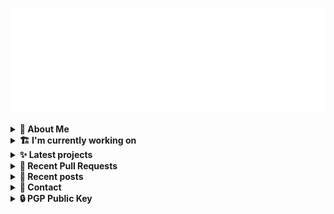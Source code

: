 ![藍](ai.svg)

<details>
  <summary><b>🌠 About Me</b></summary>
  <br/>

- 藍
- Earthling, Front-end Developer.
- Owner of [!mportantImport](https://github.com/importantimport)
- Member of [Lume](https://github.com/lumeland)
- Contributor of [TailwindCSS](https://github.com/tailwindlabs/tailwindcss), [ComfyUI](https://github.com/comfyanonymous/ComfyUI), [MDUI](https://github.com/zdhxiong/mdui) and more

</details>
<details>
  <summary><b>🏗️ I'm currently working on</b></summary>
  <br/>


- [importantimport/hatsu](https://github.com/importantimport/hatsu) - 🩵 Self-hosted &amp; Fully-automated ActivityPub Bridge for Static Sites. [WIP] (1 day ago)
- [kwaa/nixos](https://github.com/kwaa/nixos) - 🌨 藍&#39;s NixOS Config (1 day ago)
- [kwaa/comet](https://github.com/kwaa/comet) - 🌠 Comet Gateway - 实验性 Naiveproxy 透明网关. [WIP] (4 days ago)
- [importantimport/fff](https://github.com/importantimport/fff) - 🌟 The Flexible &amp; Functional Frontmatter Solution. (1 week ago)
- [kwaa/blog_next](https://github.com/kwaa/blog_next) - Trying to Migrate Blog (2 weeks ago)
- [lumeland/lume](https://github.com/lumeland/lume) - 🔥 Static site generator for Deno 🦕 (3 weeks ago)
- [importantimport/urara](https://github.com/importantimport/urara) - 🌸 Sweet, Powerful, IndieWeb-Compatible SvelteKit Blog Starter. [δ](Delta) (3 weeks ago)
- [fedikit/fedikit](https://github.com/fedikit/fedikit) - 🧱 Building Blocks for Fediverse. (1 month ago)
- [fedikit/aoba](https://github.com/fedikit/aoba) - 🍃 Fediverse Integration for Lume &amp; Hono. (1 month ago)
- [lumeland/experimental-plugins](https://github.com/lumeland/experimental-plugins) - A repo to test and experiment with plugins for Lume (1 month ago)

</details>
<details>
  <summary><b>✨ Latest projects</b></summary>
  <br/>


- [kwaa/nixos](https://github.com/kwaa/nixos) - 🌨 藍&#39;s NixOS Config
- [kwaa/blog_next](https://github.com/kwaa/blog_next) - Trying to Migrate Blog
- [kwaa/sonik-qwik](https://github.com/kwaa/sonik-qwik) - [Alpha] Qwik preset for the Sonik
- [kwaa/comet](https://github.com/kwaa/comet) - 🌠 Comet Gateway - 实验性 Naiveproxy 透明网关. [WIP]
- [kwaa/csgo](https://github.com/kwaa/csgo) - My CS:GO crosshair &amp; scripts.
- [kwaa/flytosocial](https://github.com/kwaa/flytosocial) - 🪽 An attempt to run a GoToSocial instance at fly.io.
- [kwaa/ech-playground](https://github.com/kwaa/ech-playground) - 🔒 Play with TLS Encrypted Client Hello
- [kwaa/hexo-lightningcss](https://github.com/kwaa/hexo-lightningcss) - ⚡️ LightningCSS Plugin for Hexo
- [kwaa/naive](https://github.com/kwaa/naive) - 🐸 Dockerized NaiveProxy (Monthly Update)
- [kwaa/hexo-partytown](https://github.com/kwaa/hexo-partytown) - 🎉 Partytown Integration for Hexo

</details>
<details>
  <summary><b>🎨 Recent Pull Requests</b></summary>
  <br/>


- [feat: docker compose](https://github.com/lumeland/cms-deploy/pull/1) on [lumeland/cms-deploy](https://github.com/lumeland/cms-deploy) (1 week ago)
- [robots.txt Plugin](https://github.com/lumeland/lume/pull/570) on [lumeland/lume](https://github.com/lumeland/lume) (3 weeks ago)
- [docs(readme): remove blockquote](https://github.com/lumeland/lume/pull/564) on [lumeland/lume](https://github.com/lumeland/lume) (1 month ago)
- [refactor(hono-jsx): import from `deno.land/x`](https://github.com/lumeland/experimental-plugins/pull/34) on [lumeland/experimental-plugins](https://github.com/lumeland/experimental-plugins) (1 month ago)
- [refactor(plugin/favicon): preferred svg icon](https://github.com/lumeland/lume/pull/562) on [lumeland/lume](https://github.com/lumeland/lume) (1 month ago)
- [Adaptive favicon](https://github.com/lumeland/lume.land/pull/99) on [lumeland/lume.land](https://github.com/lumeland/lume.land) (1 month ago)
- [Add `mdx` filter](https://github.com/lumeland/lume/pull/550) on [lumeland/lume](https://github.com/lumeland/lume) (1 month ago)
- [Add hatsu to COMMUNITY.md](https://github.com/SeaQL/sea-orm/pull/2036) on [SeaQL/sea-orm](https://github.com/SeaQL/sea-orm) (2 months ago)
- [Add hatsu to ECOSYSTEM.md](https://github.com/tokio-rs/axum/pull/2462) on [tokio-rs/axum](https://github.com/tokio-rs/axum) (2 months ago)
- [refactor(services/webdav): Add WebdavConfig to implement ConfigDeserializer](https://github.com/apache/opendal/pull/3846) on [apache/opendal](https://github.com/apache/opendal) (2 months ago)

</details>
<details>
  <summary><b>📜 Recent posts</b></summary>
  <br/>


- [2023 年 7 月：我最近在写什么](https://kwaa.dev/2023/07) (7 months ago)
- [I 卡也要炼！本地运行 Stable Diffusion &amp; ComfyUI](https://kwaa.dev/stable-diffusion) (11 months ago)
- [为红米 2 刷入 postmarketOS Edge &#43; GNOME Mobile](https://kwaa.dev/redmi2-pmos) (1 year ago)
- [为 nRF52840 Dongle 刷入 CanoKey 固件](https://kwaa.dev/canokey-nrf52) (1 year ago)
- [2022 总结](https://kwaa.dev/2023) (1 year ago)

👉 read more at [./kwaa.dev](https://kwaa.dev)

</details>
<details>
  <summary><b>📧 Contact</b></summary>
  <br/>

- Blog: https://kwaa.dev
- Matrix: [@kwaa:matrix.org](https://matrix.to/#/@kwaa:matrix.org)

👋 If u want to say hello, I'll be happy to meet u.

</details>
<details>
  <summary><b>🔒 PGP Public Key</b></summary>
  <br/>
  
```
pub   ed25519/0x4444777733334444 2022-05-16 [C] [expires: 2025-01-07]
      Key fingerprint = ABCB A12F 1A8E 3CCC F10B  5109 4444 7777 3333 4444
uid                   [ultimate] 藍+85CD <kwa[a]kwaa.dev>
uid                   [ultimate] 藍+85CD (GitHub) &lt;50108258+kwaa[a]users.noreply.github.com>
uid                   [ultimate] [jpeg image of size 889]
sub   ed25519/0xBCB0111111111111 2022-12-24 [S] [expires: 2025-01-07]
sub   ed25519/0x6656222222222222 2022-10-27 [A] [expires: 2025-01-07]
sub   cv25519/0x6EC06EC06EC06EC0 2022-10-05 [E] [expires: 2025-01-07]

# via keys.openpgp.org
gpg --keyserver hkps://keys.openpgp.org --recv-keys 4444777733334444
# via kwaa.dev
gpg --fetch-keys https://kwaa.dev/pgp/4734.pgp
```

</details>
